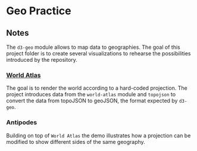 # Geo Practice

<!-- ## [Live Demo](LIVE_DEMO_URL) -->

## Notes

The `d3-geo` module allows to map data to geographies. The goal of this project folder is to create several visualizations to rehearse the possibilities introduced by the repository.

### [World Atlas](https://codepen.io/borntofrappe/pen/gOxQXRK)

The goal is to render the world according to a hard-coded projection. The project introduces data from the `world-atlas` module and `topojson` to convert the data from topoJSON to geoJSON, the format expected by `d3-geo`.

### Antipodes

Building on top of `World Atlas` the demo illustrates how a projection can be modified to show different sides of the same geography.
